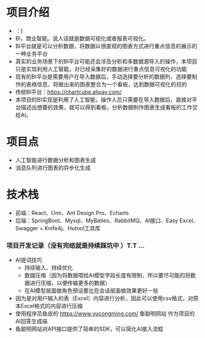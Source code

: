 # 项目介绍

- ：)
- BI，商业智能。说人话就是数据可视化或者报表可视化。
- BI平台就是可以分析数据，将数据以很直观的图表方式进行重点信息的展示的一种业务平台
- 真实的业务场景下的BI平台可能还会涉及分析和多数据源导入的操作，本项目只是实现利用人工智能，对已经采集好的数据进行重点信息可视化的功能
- 现有的BI平台是需要用户在导入数据后，手动选择要分析的数据列、选择要制作的表格信息、将做出来的图表整合为一个看板，达到数据可视化的目的
- 传统BI平台：https://chartcube.alipay.com/
- 本项目的BI实现是利用了人工智能，操作人员只需要在导入数据后，直接对平台描述出想要的效果，就可以得到看板，分析数据制作图表生成看板的工作交给AI。

# 项目点

- 人工智能进行数据分析和图表生成
- 消息队列进行图表的异步化生成

# 技术栈

- 前端：React、Umi、Ant Design Pro、Echarts
- 后端：SpringBoot、Mysql、MyBaties、RabbitMQ、AI接口、Easy Excel、Swagger + Knife4j、Hutool工具库

### 项目开发记录（没有完结就是持续踩坑中 ）T.T ...

- AI提词技巧
  - 持续输入、持续优化
  - 数据压缩（因为将数据喂给AI模型字段长度有限制，所以要尽可能的将数据进行压缩，以便传输更多的数据）
  - 在AI模型层面做角色预设要比在会话层面做效果更好一些
- 因为是对用户输入的表（Excel）内容进行分析，因此可以使用csv格式，对原本Excel格式的内容进行压缩
- 使用程序员鱼皮的  https://www.yucongming.com/  鱼聪明网站 作为项目的AI回答生成端
- 鱼聪明网站对API接口提供了简单的SDK，可以简化AI接入流程